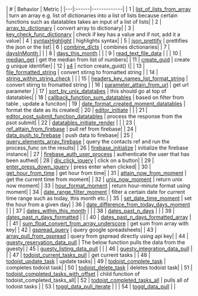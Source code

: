 | # | Behavior | Metric |
	|---|:------|-------------|
| 1 | [list_of_lists_from_array](http://cruzco.site44.com/streak.html) |  turn an array  e.g. list of dictionaries into a list of lists because certain functions such as datatables takes an input of a list of lists|
| 2 | [array_to_dictionary](http://cruzco.site44.com/streak.html) | convert array to dictionary|
| 3 | [key_check_func_dictionary](http://cruzco.site44.com/streak.html) | check if key has a value and if not, add it a value|
| 4 | [syntaxHighlight](http://cruzco.site44.com/streak.html) | highlights syntax|
| 5 | [json_prettify](http://cruzco.site44.com/streak.html) |  prettifies the json or the list|
| 6 | [combine_dicts](http://cruzco.site44.com/streak.html) | combines dictionaries|
| 7 | [daysInMonth ](http://cruzco.site44.com/streak.html) | |
| 8 | [days_this_month](http://cruzco.site44.com/streak.html) | |
| 9 | [read_text_file_data](http://cruzco.site44.com/streak.html) | |
| 10 | [median_get](http://cruzco.site44.com/streak.html) | get the median from list of numbers|
| 11 | [create_guid](http://cruzco.site44.com/streak.html) | create g unique identifier|
| 12 | [s4](http://cruzco.site44.com/streak.html) | nction create_guid() {|
| 13 | [file_formatted_string](http://cruzco.site44.com/streak.html) | convert stirng to fromatted string |
| 14 | [string_within_string_check](http://cruzco.site44.com/streak.html) | |
| 15 | [headers_key_names_list_format_string](http://cruzco.site44.com/streak.html) | convert stirng to fromatted string |
| 16 | [parameter_attain_from_url](http://cruzco.site44.com/streak.html) | get url parameter |
| 17 | [sort_by_unix_datatabes](http://cruzco.site44.com/streak.html) | this should go at top of datatables|
| 18 | [callback_function_sum_datatables](http://cruzco.site44.com/streak.html) | based on filter from table , update a funciton|
| 19 | [date_format_created_moment_datatables](http://cruzco.site44.com/streak.html) | format the date as its created|
| 20 | [editor_initiate](http://cruzco.site44.com/streak.html) | |
| 21 | [editor_post_submit_function_datatables](http://cruzco.site44.com/streak.html) | process the response from the psot submit|
| 22 | [datatables_initiate_render](http://cruzco.site44.com/streak.html) | |
| 23 | [ref_attain_from_firebase](http://cruzco.site44.com/streak.html) | pull ref from firebase|
| 24 | [data_push_to_firebase](http://cruzco.site44.com/streak.html) | push data to firebase|
| 25 | [query_elements_array_firebase](http://cruzco.site44.com/streak.html) | query the contacts ref and run the process_func on the results|
| 26 | [firebase_initialize](http://cruzco.site44.com/streak.html) |  initialize the firebase instance|
| 27 | [firebase_auth_user_process](http://cruzco.site44.com/streak.html) | authenticate the user that has been authed|
| 28 | [div_click_jquery](http://cruzco.site44.com/streak.html) | click on a button|
| 29 | [enter_press_down_jquery](http://cruzco.site44.com/streak.html) | press enter when clicked|
| 30 | [get_hour_from_time](http://cruzco.site44.com/streak.html) | get hour from time|
| 31 | [attain_now_from_moment](http://cruzco.site44.com/streak.html) | get the current time from moment|
| 32 | [unix_now_moment](http://cruzco.site44.com/streak.html) | return unix now moment|
| 33 | [hour_format_moment](http://cruzco.site44.com/streak.html) | return hour-minute format using moment|
| 34 | [date_range_filter_moment](http://cruzco.site44.com/streak.html) | filter a certain date for current time range such as today, this month etc.|
| 35 | [set_date_time_moment](http://cruzco.site44.com/streak.html) | set the hour from a given day|
| 36 | [date_difference_from_today_days_moment](http://cruzco.site44.com/streak.html) | |
| 37 | [dates_within_this_month](http://cruzco.site44.com/streak.html) | |
| 38 | [dates_past_n_days](http://cruzco.site44.com/streak.html) | |
| 39 | [dates_past_n_days_formatted](http://cruzco.site44.com/streak.html) | |
| 40 | [dates_past_n_days_formatted_array](http://cruzco.site44.com/streak.html) | |
| 41 | [sum_float_convert_from_array_underscore](http://cruzco.site44.com/streak.html) |  get sum from array with key|
| 42 | [gspread_query](http://cruzco.site44.com/streak.html) | query google spreadsheets|
| 43 | [array_pull_from_gspread](http://cruzco.site44.com/streak.html) | query from gspread directly using api key|
| 44 | [guesty_reservation_data_pull](http://cruzco.site44.com/streak.html) |  The below function pulls the data from the guesty|
| 45 | [guesty_listing_data_pull](http://cruzco.site44.com/streak.html) | |
| 46 | [guesty_integration_data_pull](http://cruzco.site44.com/streak.html) | |
| 47 | [todoist_current_tasks_pull](http://cruzco.site44.com/streak.html) | get current tasks |
| 48 | [todoist_update_task](http://cruzco.site44.com/streak.html) | update tasks|
| 49 | [todoist_complete_task](http://cruzco.site44.com/streak.html) | completes todoist task|
| 50 | [todoist_delete_task](http://cruzco.site44.com/streak.html) | deletes todoist task|
| 51 | [todoist_completed_tasks_with_offset](http://cruzco.site44.com/streak.html) | child function of todoist_completed_tasks_all|
| 52 | [todoist_completed_tasks_all](http://cruzco.site44.com/streak.html) | pulls all of todoist tasks |
| 53 | [toggl_data_pull_iterate](http://cruzco.site44.com/streak.html) | |
| 54 | [toggl_data_pull](http://cruzco.site44.com/streak.html) | |